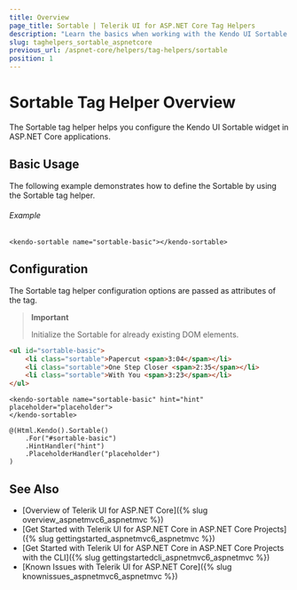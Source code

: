 ```yaml
---
title: Overview
page_title: Sortable | Telerik UI for ASP.NET Core Tag Helpers
description: "Learn the basics when working with the Kendo UI Sortable tag helper for ASP.NET Core (MVC 6 or ASP.NET Core MVC)."
slug: taghelpers_sortable_aspnetcore
previous_url: /aspnet-core/helpers/tag-helpers/sortable
position: 1
---
```


# Sortable Tag Helper Overview

The Sortable tag helper helps you configure the Kendo UI Sortable widget in ASP.NET Core applications.

## Basic Usage

The following example demonstrates how to define the Sortable by using the Sortable tag helper.

###### Example

    <kendo-sortable name="sortable-basic"></kendo-sortable>

## Configuration

The Sortable tag helper configuration options are passed as attributes of the tag.

> **Important**
>
> Initialize the Sortable for already existing DOM elements.

```html
<ul id="sortable-basic">
    <li class="sortable">Papercut <span>3:04</span></li>
    <li class="sortable">One Step Closer <span>2:35</span></li>
    <li class="sortable">With You <span>3:23</span></li>
</ul>
```
```tagHelper
<kendo-sortable name="sortable-basic" hint="hint"  placeholder="placeholder">
</kendo-sortable>
```
```cshtml
@(Html.Kendo().Sortable()
    .For("#sortable-basic")
    .HintHandler("hint")
    .PlaceholderHandler("placeholder")
)
```

## See Also

* [Overview of Telerik UI for ASP.NET Core]({% slug overview_aspnetmvc6_aspnetmvc %})
* [Get Started with Telerik UI for ASP.NET Core in ASP.NET Core Projects]({% slug gettingstarted_aspnetmvc6_aspnetmvc %})
* [Get Started with Telerik UI for ASP.NET Core in ASP.NET Core Projects with the CLI]({% slug gettingstartedcli_aspnetmvc6_aspnetmvc %})
* [Known Issues with Telerik UI for ASP.NET Core]({% slug knownissues_aspnetmvc6_aspnetmvc %})

